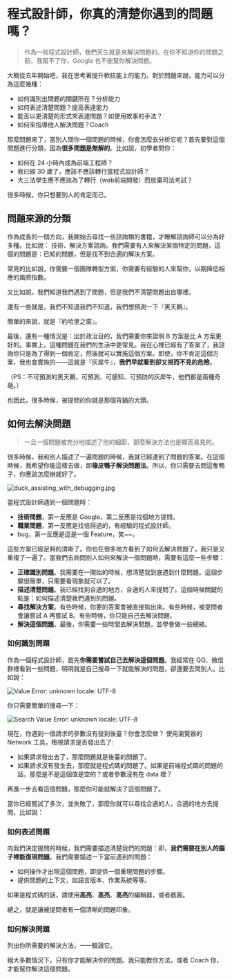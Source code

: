程式設計師，你真的清楚你遇到的問題嗎？
===

> 作為一枚程式設計師，我們天生就是來解決問題的。在你不知道你的問題之前，我幫不了你，Google 也不能幫你解決問題。

大概從去年開始吧，我在思考著提升軟技能上的能力。對於問題來說，能力可以分為這麼幾種：

 - 如何識別出問題的關鍵所在？分析能力
 - 如何表述清楚問題？提高表達能力
 - 能否以更清楚的形式來表達問題？如使用故事的手法？
 - 如何來指導他人解決問題？Coach

那麼問題來了，當別人問你一個問題的時候，你會怎麼去分析它呢？首先要對這個問題進行分類，因為**很多問題是無解的**。比如說，初學者問你：

 - 如何在 24 小時內成為前端工程師？
 - 我已經 30 歲了，應該不應該轉行當程式設計師？
 - 大三法學生應不應該為了轉行（web前端開發）而放棄司法考試？

很多時候，你只想要別人的肯定而已。

問題來源的分類
---

作為成長的一個方向，我開始去尋找一些諮詢類的書籍，才瞭解諮詢師可以分為好多種。比如說： 技術、解決方案諮詢。我們需要有人來解決某個特定的問題，這個的問題是：已知的問題，但是找不到合適的解決方案。

常見的比如說，你需要一個團隊轉型方案，你需要有經驗的人來幫你，以期降低相應的風險指數。

又比如說，我們知道我們遇到了問題，但是我們不清楚問題出自哪裡。

還有一些就是，我們不知道我們不知道，我們想預測一下『黑天鵝』。

簡單的來說，就是『約哈里之窗』。

最後，還有一種情況是：出於政治目的，我們需要你來證明 B 方案是比 A 方案更好的。事實上，這種問題在我們的生活中更常見。我在心裡已經有了答案了，我諮詢你只是為了得到一個肯定，然後就可以實施這個方案。即使，你不肯定這個方案，我也會實施的——這就是『灰犀牛』，**我們早就看到卻又視而不見的危險**。

（PS：不可預測的黑天鵝，可預測、可感知、可預防的灰犀牛，他們都是兩種奇葩。）

也因此，很多時候，被提問的你就是那個背鍋的大頭。

如何去解決問題
---

> 一旦一個問題被充分地描述了他的細節，那麼解決方法也是顯而易見的。

很多時候，我和別人描述了一遍問題的時候，我就已經達到了問題的答案。在這個時候，我希望你能這樣去做，即**橡皮鴨子解決問題法**。所以，你只需要去問這隻鴨子，你應該怎麼辦就好了。

![duck_assisting_with_debugging.jpg](../images/duck_assisting_with_debugging.jpg)

當程式設計師遇到一個問題時：

 - **技術問題**，第一反應是 Google，第二反應是找個地方提問。
 - **職業問題**，第一反應是找信得過的，有經驗的程式設計師。
 - bug，第一反應是這是一個 Feature，笑~~。

這些方案已經足夠的清晰了。你也在很多地方看到了如何去解決問題了，我只是又重複了一遍了。當我們去詢問別人如何來解決一個問題時，需要有這麼一些步驟：

 - **正確識別問題**。我需要在一開始的時候，想清楚我到底遇到什麼問題。這個步驟很簡單，只需要看現象就可以了。
 - **描述清楚問題**。我已經找到合適的地方，合適的人來提問了。這個時候關鍵的點是：如何描述清楚我們遇到的問題。
 - **尋找解決方案**。有些時候，你要的答案會被直接拋出來。有些時候，被提問者會讓嘗試 A 再嘗試 B。有些時候，你只能自己去解決問題。
 - **解決這個問題**。最後，你需要一些時間去解決問題，並學會做一些總結。

### 如何識別問題

作為一個程式設計師，首先**你需要嘗試自己去解決這個問題**。我經常在 QQ、微信群裡看到一些問題，明明就是自己搜尋一下就能解決的問題，卻還要去問別人。比如說：

![Value Error: unknown locale: UTF-8](../images/utf-question.png)

你只需要簡單的搜尋一下：

![Search Value Error: unknown locale: UTF-8](../images/unkown-locale.png)

現在，你遇到一個請求的參數沒有發到後臺？你會怎麼做？ 使用瀏覽器的 Network 工具，檢視請求是否發出去了:

   -  如果請求發出去了，那麼問題就是後臺的問題了。
   -  如果請求沒有發生去，那麼就是程式碼的問題了。如果是前端程式碼的問題的話，那麼是不是這個值是空的？或者參數沒有在 data 裡？

再進一步去看這個問題，那麼你可能就解決了這個問題了。

當你已經嘗試了多次，並失敗了，那麼你就可以尋找合適的人，合適的地方去提問，比如說：

### 如何表述問題

向我們決定提問的時候，我們需要描述清楚我們的問題：即，**我們需要在別人的腦子裡能復現問題**。我們需要描述一下當前遇到的問題：

  - 如何操作才出現這個問題，即提供一個重現問題的步驟。
  - 提供問題的上下文，如語言版本、作業系統等等。

如果是程式碼的話，請使用**高亮**、**高亮**、**高亮**的編輯器，或者截圖。

總之，就是讓被提問者有一個清晰的問題印象。

### 如何解決問題

列出你所需要的解決方法，一一驗證它。

絕大多數情況下，只有你才能解決你的問題。我只能教你方法，或者 Coach 你，才能幫你解決這個問題。
